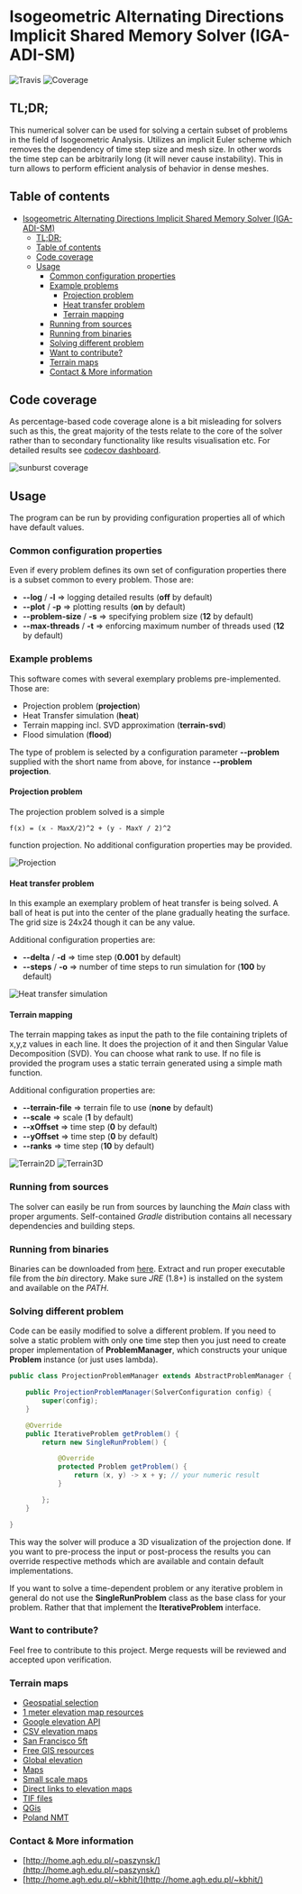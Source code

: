 # Isogeometric Alternating Directions Implicit Shared Memory Solver (IGA-ADI-SM)
![Travis](https://travis-ci.org/kboom/iga-adi-sm.svg?branch=master)
![Coverage](https://codecov.io/gh/kboom/iga-adi-sm/branch/master/graph/badge.svg)

## TL;DR;

This numerical solver can be used for solving a certain subset of problems
in the field of Isogeometric Analysis. Utilizes an implicit Euler scheme which removes the dependency of time step size and mesh size.
In other words the time step can be arbitrarily long (it will never cause instability).
This in turn allows to perform efficient analysis of behavior in dense meshes.

## Table of contents
- [Isogeometric Alternating Directions Implicit Shared Memory Solver (IGA-ADI-SM)](#isogeometric-alternating-directions-implicit-shared-memory-solver-iga-adi-sm)
    - [TL;DR;](#tldr)
    - [Table of contents](#table-of-contents)
    - [Code coverage](#code-coverage)
    - [Usage](#usage)
        - [Common configuration properties](#common-configuration-properties)
        - [Example problems](#example-problems)
            - [Projection problem](#projection-problem)
            - [Heat transfer problem](#heat-transfer-problem)
            - [Terrain mapping](#terrain-mapping)
        - [Running from sources](#running-from-sources)
        - [Running from binaries](#running-from-binaries)
        - [Solving different problem](#solving-different-problem)
        - [Want to contribute?](#want-to-contribute)
        - [Terrain maps](#terrain-maps)
        - [Contact & More information](#contact--more-information)

## Code coverage

As percentage-based code coverage alone is a bit misleading for solvers such as this,
the great majority of the tests relate to the core of the solver rather than to secondary functionality like results visualisation etc. For detailed results see [codecov dashboard](https://codecov.io/gh/kboom/iga-adi-sm/branch/master/).

![sunburst coverage](https://codecov.io/gh/kboom/iga-adi-sm/commit/fb59eb31a2f0808c4caf9e19a6fbdeca3fc6ca60/graphs/sunburst.svg)


## Usage

The program can be run by providing configuration properties all of which have default values. 

### Common configuration properties

Even if every problem defines its own set of configuration properties
there is a subset common to every problem. Those are:

- **--log** / **-l** => logging detailed results (**off** by default)
- **--plot** / **-p** => plotting results (**on** by default)
- **--problem-size** / **-s** => specifying problem size (**12** by default)
- **--max-threads** / **-t** => enforcing maximum number of threads used (**12** by default)


### Example problems

This software comes with several exemplary problems pre-implemented.
Those are:
- Projection problem (**projection**)
- Heat Transfer simulation (**heat**)
- Terrain mapping incl. SVD approximation (**terrain-svd**)
- Flood simulation (**flood**)

The type of problem is selected by a configuration parameter **--problem**
supplied with the short name from above, for instance **--problem projection**.

#### Projection problem

The projection problem solved is a simple 
```
f(x) = (x - MaxX/2)^2 + (y - MaxY / 2)^2
```
function projection. No additional configuration properties may be provided.

![Projection](docs/projection.png)

#### Heat transfer problem

In this example an exemplary problem of heat transfer is being solved. 
A ball of heat is put into the center of the plane gradually heating the surface. 
The grid size is 24x24 though it can be any value.

Additional configuration properties are:
- **--delta** / **-d** => time step (**0.001** by default)
- **--steps** / **-o** => number of time steps to run simulation for (**100** by default)

![Heat transfer simulation](docs/heat.gif)


#### Terrain mapping

The terrain mapping takes as input the path to the file containing triplets of x,y,z values in each line.
It does the projection of it and then Singular Value Decomposition (SVD). You can choose what rank to use.
If no file is provided the program uses a static terrain generated using a simple math function.

Additional configuration properties are:
- **--terrain-file** => terrain file to use (**none** by default)
- **--scale** => scale (**1** by default)
- **--xOffset** => time step (**0** by default)
- **--yOffset** => time step (**0** by default)
- **--ranks** => time step (**10** by default)

![Terrain2D](docs/terrain2d.png)
![Terrain3D](docs/terrain3d.png)

### Running from sources

The solver can easily be run from sources by launching the *Main* class with proper arguments.
Self-contained *Gradle* distribution contains all necessary dependencies and building steps.

### Running from binaries

Binaries can be downloaded from [here](https://github.com/kboom/iga-adi-sm/tree/master/dist).
Extract and run proper executable file from the *bin* directory.
Make sure *JRE* (1.8+) is installed on the system and available on the *PATH*.


### Solving different problem

Code can be easily modified to solve a different problem. 
If you need to solve a static problem with only one time step then you just need to create proper implementation of **ProblemManager**,
which constructs your unique **Problem** instance (or just uses lambda).


```java
public class ProjectionProblemManager extends AbstractProblemManager {

    public ProjectionProblemManager(SolverConfiguration config) {
        super(config);
    }

    @Override
    public IterativeProblem getProblem() {
        return new SingleRunProblem() {

            @Override
            protected Problem getProblem() {
                return (x, y) -> x + y; // your numeric result
            }

        };
    }

}
```
This way the solver will produce a 3D visualization of the projection done.
If you want to pre-process the input or post-process the results you can override respective methods which are available and contain default implementations.

If you want to solve a time-dependent problem or any iterative problem in general do not use the **SingleRunProblem** class as the base class for your problem.
Rather that that implement the **IterativeProblem** interface.

### Want to contribute?

Feel free to contribute to this project. Merge requests will be reviewed and accepted upon verification.

### Terrain maps

* [Geospatial selection](http://srtm.csi.cgiar.org/SELECTION/inputCoord.asp)
* [1 meter elevation map resources](https://thor-f5.er.usgs.gov/ngtoc/metadata/waf/elevation/1_meter/img/)
* [Google elevation API](https://developers.google.com/maps/documentation/elevation/start)
* [CSV elevation maps](https://catalog.data.gov/dataset?tags=elevation&res_format=CSV)
* [San Francisco 5ft](https://data.sfgov.org/api/views/mi5i-wqjv/rows.csv?accessType=DOWNLOAD)
* [Free GIS resources](https://freegisdata.rtwilson.com/)
* [Global elevation](http://srtm.csi.cgiar.org/)
* [Maps](http://www.naturalearthdata.com/downloads/)
* [Small scale maps](https://nationalmap.gov/small_scale/atlasftp.html)
* [Direct links to elevation maps](https://nationalmap.gov/small_scale/atlasftp.html#elevhii)
* [TIF files](http://www.cgiar-csi.org/data/srtm-90m-digital-elevation-database-v4-1#download)
* [QGis](https://qgis.org/pl/site/)
* [Poland NMT](http://www.codgik.gov.pl/index.php/darmowe-dane/nmt-100.html)


### Contact & More information

* [http://home.agh.edu.pl/~paszynsk/](http://home.agh.edu.pl/~paszynsk/)
* [http://home.agh.edu.pl/~kbhit/](http://home.agh.edu.pl/~kbhit/)



